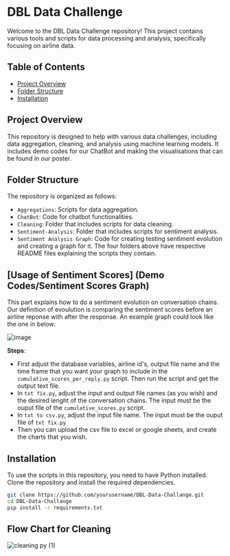
# DBL Data Challenge

Welcome to the DBL Data Challenge repository! This project contains various tools and scripts for data processing and analysis, specifically focusing on airline data.

## Table of Contents

- [Project Overview](#project-overview)
- [Folder Structure](#folder-structure)
- [Installation](#installation)

## Project Overview

This repository is designed to help with various data challenges, including data aggregation, cleaning, and analysis using machine learning models. It includes demo codes for our ChatBot and making the visualisations that can be found in our poster.

## Folder Structure

The repository is organized as follows:
  - `Aggregations`: Scripts for data aggregation.
  - `ChatBot`: Code for chatbot functionalities.
  - `Cleaning`: Folder that includes scripts for data cleaning.
  - `Sentiment-Analysis`: Folder that includes scripts for sentiment analysis.
  - `Sentiment Analysis Graph`: Code for creating testing sentiment evolution and creating a graph for it.
The four folders above have respective README files explaining the scripts they contain.


## [Usage of Sentiment Scores] (Demo Codes/Sentiment Scores Graph)

This part explains how to do a sentiment evolution on conversation chains. Our definition of evoulution is comparing the sentiment scores before an airline reponse with after the response. An example graph could look like the one in below:  

![image](https://github.com/zeyd-ilb/DBL-Data-Challange/assets/61659041/bb2dcea1-0d63-433c-81f0-2a4d1cd68a23)

**Steps**:

- First adjust the database variables, airline id's, output file name and the time frame that you want your graph to include in the `cumulative_scores_per_reply.py` script. Then run the script and get the output text file. 
- In `txt fix.py`, adjust the input and output file names (as you wish) and the desired lenght of the conversation chains. The input must be the ouput file of the `cumulative_scores.py` script.
- In `txt to csv.py`, adjust the input file name. The input must be the ouput file of `txt fix.py`
- Then you can upload the csv file to excel or google sheets, and create the charts that you wish. 

## Installation

To use the scripts in this repository, you need to have Python installed. Clone the repository and install the required dependencies.

```sh
git clone https://github.com/yourusername/DBL-Data-Challange.git
cd DBL-Data-Challange
pip install -r requirements.txt
```
## Flow Chart for Cleaning

![cleaning py (1)](https://github.com/zeyd-ilb/DBL-Data-Challange/assets/61659041/83b3eb02-6141-4a4b-93b3-c3e154cebd05)
